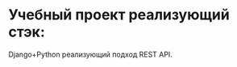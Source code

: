 Учебный проект реализующий стэк:
================================
Django+Python реализующий подход REST API.